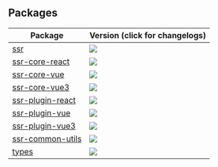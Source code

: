 ## Packages

| Package                                           | Version (click for changelogs)                                                                                                       |
| ------------------------------------------------- | :----------------------------------------------------------------------------------------------------------------------------------- |
| [ssr](https://github.com/zhangyuang/ssr/blob/dev/packages/cli)                             | [![](https://img.shields.io/npm/v/ssr.svg?label=%20)](https://github.com/zhangyuang/ssr/blob/dev/packages/cli/CHANGELOG.md)                                       |                                  |
| [ssr-core-react](https://github.com/zhangyuang/ssr/blob/dev/packages/core-react)                             | [![](https://img.shields.io/npm/v/ssr-core-react.svg?label=%20)](https://github.com/zhangyuang/ssr/blob/dev/packages/core-react/CHANGELOG.md)                                       |
| [ssr-core-vue](https://github.com/zhangyuang/ssr/blob/dev/packages/core-vue)                             | [![](https://img.shields.io/npm/v/ssr-core-vue.svg?label=%20)](https://github.com/zhangyuang/ssr/blob/dev/packages/core-vue/CHANGELOG.md)                                       |
| [ssr-core-vue3](https://github.com/zhangyuang/ssr/blob/dev/packages/core-vue3)                             | [![](https://img.shields.io/npm/v/ssr-core-vue3.svg?label=%20)](https://github.com/zhangyuang/ssr/blob/dev/packages/core-vue3/CHANGELOG.md)                                       |
| [ssr-plugin-react](https://github.com/zhangyuang/ssr/blob/dev/packages/plugin-react)                             | [![](https://img.shields.io/npm/v/ssr-plugin-react.svg?label=%20)](https://github.com/zhangyuang/ssr/blob/dev/packages/plugin-react/CHANGELOG.md)                                       |
| [ssr-plugin-vue](https://github.com/zhangyuang/ssr/blob/dev/packages/plugin-vue)                             | [![](https://img.shields.io/npm/v/ssr-plugin-vue.svg?label=%20)](https://github.com/zhangyuang/ssr/blob/dev/packages/plugin-vue/CHANGELOG.md)                                       |
| [ssr-plugin-vue3](https://github.com/zhangyuang/ssr/blob/dev/packages/plugin-vue3)                             | [![](https://img.shields.io/npm/v/ssr-plugin-vue3.svg?label=%20)](https://github.com/zhangyuang/ssr/blob/dev/packages/plugin-vue3/CHANGELOG.md)                                       |
| [ssr-common-utils](https://github.com/zhangyuang/ssr/blob/dev/packages/utils)                             | [![](https://img.shields.io/npm/v/ssr-common-utils.svg?label=%20)](https://github.com/zhangyuang/ssr/blob/dev/packages/utils/CHANGELOG.md)                                       |
| [types](https://github.com/zhangyuang/ssr/blob/dev/packages/types)                             | [![](https://img.shields.io/npm/v/ssr-types.svg?label=%20)](https://github.com/zhangyuang/ssr/blob/dev/packages/types/CHANGELOG.md)                                       |
                      